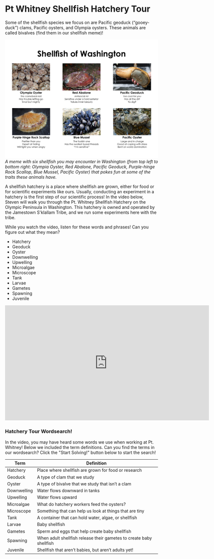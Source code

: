 # Pt Whitney Shellfish Hatchery Tour

Some of the shellfish species we focus on are Pacific geoduck (“gooey-duck”) clams, Pacific oysters, and Olympia oysters. These animals are called bivalves (find them in our shellfish meme)!

![img](https://raw.githubusercontent.com/RobertsLab/Open-House-2021/main/images/shellfishmeme.jpg)          
_A meme with six shellfish you may encounter in Washington (from top left to bottom right: Olympia Oyster, Red Abalone, Pacific Geoduck, Purple-hinge Rock Scallop, Blue Mussel, Pacific Oyster) that pokes fun at some of the traits these animals have._

A shellfish hatchery is a place where shellfish are grown, either for food or for scientific experiments like ours. Usually, conducting an experiment in a hatchery is the first step of our scientific process! In the video below, Steven will walk you through the Pt. Whitney Shellfish Hatchery on the Olympic Peninsula in Washington. This hatchery is owned and operated by the Jamestown S'klallam Tribe, and we run some experiments here with the tribe. 

While you watch the video, listen for these words and phrases! Can you figure out what they mean?

- Hatchery
- Geoduck
- Oyster
- Downwelling
- Upwelling
- Microalgae
- Microscope
- Tank
- Larvae 
- Gametes
- Spawning
- Juvenile

<iframe width="672" height="378" src="https://www.youtube.com/embed/BWtLFbP0Ka8" title="YouTube video player" frameborder="0" cc_load_policy=1&cc_lang_pref=en allow="accelerometer; autoplay; clipboard-write; encrypted-media; gyroscope" allowfullscreen></iframe>


### Hatchery Tour Wordsearch!
In the video, you may have heard some words we use when working at Pt. Whitney! Below we included the term definitions.  Can you find the terms in our wordsearch? Click the "Start Solving!" button below to start the search! 

| Term        | Definition                                                          |
|-------------|---------------------------------------------------------------------|
| Hatchery    | Place where shellfish are grown for food or research                |
| Geoduck     | A type of clam that we study                                        |
| Oyster      | A type of bivalve that we study that isn’t a clam                   |
| Downwelling | Water flows downward in tanks                                       |
| Upwelling   | Water flows upward                                                  |
| Microalgae  | What do hatchery workers feed the oysters?                          |
| Microscope  | Something that can help us look at things that are tiny             |
| Tank        | A container that can hold water, algae, or shellfish                |
| Larvae      | Baby shellfish                                                      |
| Gametes     | Sperm and eggs that help create baby shellfish                      |
| Spawning    | When adult shellfish release their gametes to create baby shellfish |
| Juvenile    | Shellfish that aren’t babies, but aren’t adults yet!                |

<script type="text/javascript" src="https://MyWordSearch.com/embedjs.php?puzzle_id=518443"></script>
